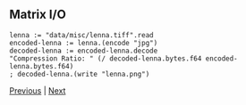 Matrix I/O
----------

    lenna := "data/misc/lenna.tiff".read
    encoded-lenna := lenna.(encode "jpg")
    decoded-lenna := encoded-lenna.decode
    "Compression Ratio: " (/ decoded-lenna.bytes.f64 encoded-lenna.bytes.f64)
    ; decoded-lenna.(write "lenna.png")

[Previous](?href=comments) | [Next](?href=c_api)
